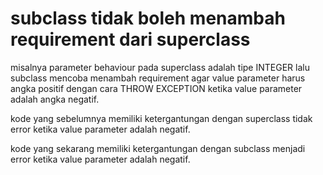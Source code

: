 # subclass tidak boleh menambah requirement dari superclass

misalnya parameter behaviour pada superclass adalah tipe INTEGER lalu subclass mencoba menambah requirement agar value parameter harus angka positif dengan cara THROW EXCEPTION ketika value parameter adalah angka negatif.

kode yang sebelumnya memiliki ketergantungan dengan superclass tidak error ketika value parameter adalah negatif.

kode yang sekarang memiliki ketergantungan dengan subclass menjadi error ketika value parameter adalah negatif.
